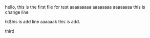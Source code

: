 hello,
this is the first file for test
aaaaaaaaa
aaaaaaaa
aaaaaaaa
this is change line

tk$his is add line
aaaaaak
this is add.

third
